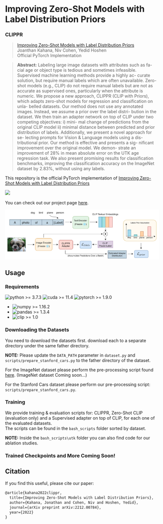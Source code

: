 

# Improving Zero-Shot Models with Label Distribution Priors

### CLIPPR

> [Improving Zero-Shot Models with Label Distribution Priors](https://arxiv.org/abs/2212.00784) \
> Joanthan Kahana, Niv Cohen, Yedid Hoshen \
> Official PyTorch Implementation

> **Abstract:**  Labeling large image datasets with attributes such as fa-
cial age or object type is tedious and sometimes infeasible.
Supervised machine learning methods provide a highly ac-
curate solution, but require manual labels which are often
unavailable. Zero-shot models (e.g., CLIP) do not require
manual labels but are not as accurate as supervised ones,
particularly when the attribute is numeric. We propose a
new approach, CLIPPR (CLIP with Priors), which adapts
zero-shot models for regression and classification on unla-
belled datasets. Our method does not use any annotated
images. Instead, we assume a prior over the label distri-
bution in the dataset. We then train an adapter network
on top of CLIP under two competing objectives: i) mini-
mal change of predictions from the original CLIP model ii)
minimal distance between predicted and prior distribution
of labels. Additionally, we present a novel approach for se-
lecting prompts for Vision & Language models using a dis-
tributional prior. Our method is effective and presents a sig-
nificant improvement over the original model. We demon-
strate an improvement of 28% in mean absolute error on the
UTK age regression task. We also present promising results
for classification benchmarks, improving the classification
accuracy on the ImageNet dataset by 2.83%, without using
any labels.

This repository is the official PyTorch implementation of [Improving Zero-Shot Models with Label Distribution Priors](https://arxiv.org/abs/2212.00784)

<a href="https://arxiv.org/abs/2212.00784" target="_blank"><img src="https://img.shields.io/badge/arXiv-2212.00784-b31b1b.svg"></a>

You can check out our project page [here](https://www.vision.huji.ac.il/clippr).

![alt text](https://github.com/jonkahana/CLIPPR/blob/main/imgs/CLIPPR_block_diagram.png?raw=true)

## Usage

### Requirements
![python >= 3.7.3](https://img.shields.io/badge/python->=3.7.3-blue.svg) 
![cuda >= 11.4](https://img.shields.io/badge/CUDA->=11.4-bluegreen.svg) 
![pytorch >= 1.9.0](https://img.shields.io/badge/pytorch->=1.9.0-orange.svg)

* ![numpy >= 1.16.2](https://img.shields.io/badge/numpy->=1.16.2-purple.svg)
* ![pandas >= 1.3.4](https://img.shields.io/badge/pandas->=1.3.4-darkblue.svg)
* ![clip >= 1.0](https://img.shields.io/badge/clip->=1.0-darkgreen.svg)

### Downloading the Datasets

You need to download the datasets first. download each to a separate directory under the same father directory.

**NOTE:** Please update the `DATA_PATH` parameter in `dataset.py` and `scripts/prepare_stanford_cars.py` to the father directory of the dataset.

For the ImageNet dataset please perform the pre-processing script found [here](https://github.com/pytorch/examples/blob/main/imagenet/extract_ILSVRC.sh).
(ImageNet dataset Coming soon...)

For the Stanford Cars dataset please perform our pre-processing script: `scripts/prepare_stanford_cars.py`.

### Training

We provide training & evaluation scripts for: CLIPPR, Zero-Shot CLIP (evaluation only) and a Supervised adapter on top of CLIP, for each one of the evaluated datasets.  
The scripts can be found in the `bash_scripts` folder sorted by dataset.

**NOTE:** Inside the `bash_scripts\utk` folder you can also find code for our ablation studies.

### Trained Checkpoints and More Coming Soon! 


## Citation
If you find this useful, please cite our paper:
```
@article{kahana2022clippr,
  title={Improving Zero-Shot Models with Label Distribution Priors},
  author={Kahana, Jonathan and Cohen, Niv and Hoshen, Yedid},
  journal={arXiv preprint arXiv:2212.00784},
  year={2022}
}
```